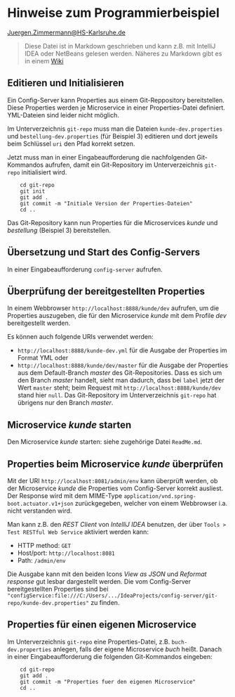 # Hinweise zum Programmierbeispiel

<Juergen.Zimmermann@HS-Karlsruhe.de>

> Diese Datei ist in Markdown geschrieben und kann z.B. mit IntelliJ IDEA
> oder NetBeans gelesen werden. Näheres zu Markdown gibt es in einem
> [Wiki](https://github.com/adam-p/markdown-here/wiki/Markdown-Cheatsheet)

## Editieren und Initialisieren

Ein Config-Server kann Properties aus einem Git-Reppository bereitstellen.
Diese Properties werden je Microservice in einer Properties-Datei definiert.
YML-Dateien sind leider nicht möglich.

Im  Unterverzeichnis `git-repo` muss man die Dateien `kunde-dev.properties` und
`bestellung-dev.properties` (für Beispiel 3) editieren und dort jeweils beim
Schlüssel `uri` den Pfad korrekt setzen.

Jetzt muss man in einer Eingabeaufforderung die nachfolgenden Git-Kommandos
aufrufen, damit ein Git-Repository im Unterverzeichnis `git-repo` initialisiert
wird.

```
    cd git-repo
    git init
    git add .
    git commit -m "Initiale Version der Properties-Dateien"
    cd ..
```

Das Git-Repository kann nun Properties für die Microservices _kunde_ und
_bestellung_ (Beispiel 3) bereitstellen.

## Übersetzung und Start des Config-Servers

In einer Eingabeaufforderung `config-server` aufrufen.

## Überprüfung der bereitgestellten Properties

In einem Webbrowser `http://localhost:8888/kunde/dev` aufrufen, um die
Properties auszugeben, die für den Microservice _kunde_ mit dem Profile _dev_
bereitgestellt werden.

Es können auch folgende URIs verwendet werden:

* `http://localhost:8888/kunde-dev.yml` für die Ausgabe der Properties im Format
   YML oder
* `http://localhost:8888/kunde/dev/master` für die Ausgabe  der Properties aus
  dem Default-Branch _master_ des Git-Repositories. Dass es sich um den Branch
  _master_ handelt, sieht man dadurch, dass bei `label` jetzt der Wert `master`
  steht; beim Request mit `http://localhost:8888/kunde/dev` stand hier `null`.
  Das Git-Repository im Unterverzeichnis `git-repo` hat übrigens nur den Branch
  _master_.

## Microservice _kunde_ starten

Den Microservice _kunde_ starten: siehe zugehörige Datei `ReadMe.md`.

## Properties beim Microservice _kunde_ überprüfen

Mit der URI `http://localhost:8081/admin/env` kann überprüft werden, ob der
Microservice _kunde_ die Properties vom Config-Server korrekt ausliest. Der
Response wird mit dem MIME-Type `application/vnd.spring-boot.actuator.v1+json`
zurückgegeben, welcher von einem Webbrowser i.a. nicht verstanden wird.

Man kann z.B. den _REST Client_ von _IntelliJ IDEA_ benutzen, der über
`Tools > Test RESTful Web Service` aktiviert werden kann:

* HTTP method: `GET`
* Host/port: `http://localhost:8081`
* Path: `/admin/env`

Die Ausgabe kann mit den beiden Icons _View as JSON_ und _Reformat response_
gut lesbar dargestellt werden. Die vom Config-Server bereitgestellten Properties
sind bei
`"configService:file:///C:/Users/.../IdeaProjects/config-server/git-repo/kunde-dev.properties"`
zu finden.

## Properties für einen eigenen Microservice

Im Unterverzeichnis `git-repo` eine Properties-Datei, z.B. `buch-dev.properties`
anlegen, falls der eigene Microservice _buch_ heißt. Danach in einer
Eingabeaufforderung die folgenden Git-Kommandos eingeben:

```
    cd git-repo
    git add .
    git commit -m "Properties fuer den eigenen Microservice"
    cd ..
```
